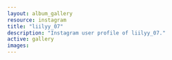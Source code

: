 ```yaml
---
layout: album_gallery
resource: instagram
title: "liilyy_07"
description: "Instagram user profile of liilyy_07."
active: gallery
images:
---
```

